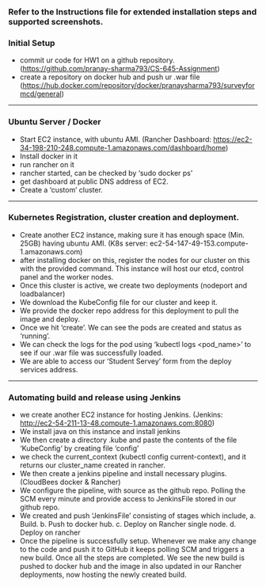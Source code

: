 ### Refer to the Instructions file for extended installation steps and supported screenshots.

### Initial Setup

- commit ur code for HW1 on a github repository. (https://github.com/pranay-sharma793/CS-645-Assignment)
- create a repository on docker hub and push ur .war file (https://hub.docker.com/repository/docker/pranaysharma793/surveyformcd/general)

---

### Ubuntu Server / Docker

- Start EC2 instance, with ubuntu AMI. (Rancher Dashboard: https://ec2-34-198-210-248.compute-1.amazonaws.com/dashboard/home)
- Install docker in it
- run rancher on it
- rancher started, can be checked by ‘sudo docker ps’
- get dashboard at public DNS address of EC2.
- Create a ‘custom’ cluster.

---

### Kubernetes Registration, cluster creation and deployment.

- Create another EC2 instance, making sure it has enough space (Min. 25GB) having ubuntu AMI. (K8s server: ec2-54-147-49-153.compute-1.amazonaws.com)
- after installing docker on this, register the nodes for our cluster on this with the provided command. This instance will host our etcd, control panel and the worker nodes.
- Once this cluster is active, we create two deployments (nodeport and loadbalancer)
- We download the KubeConfig file for our cluster and keep it.
- We provide the docker repo address for this deployment to pull the image and deploy.
- Once we hit ‘create’. We can see the pods are created and status as ‘running’.
- We can check the logs for the pod using ‘kubectl logs <pod_name>’ to see if our .war file was successfully loaded.
- We are able to access our ‘Student Servey’ form from the deploy services address.

---

### Automating build and release using Jenkins

- we create another EC2 instance for hosting Jenkins. (Jenkins: http://ec2-54-211-13-48.compute-1.amazonaws.com:8080)
- We install java on this instance and install jenkins
- We then create a directory .kube and paste the contents of the file ‘KubeConfig‘ by creating file ‘config’
- we check the current_context (kubectl config current-context), and it returns  our cluster_name created in rancher.
- We then create a jenkins pipeline and install necessary plugins. (CloudBees docker & Rancher)
- We configure the pipeline, with source as the github repo. Polling the SCM every minute and provide access to JenkinsFile stored in our github repo.
- We created and push ‘JenkinsFile’ consisting of stages which include, a. Build. b. Push to docker hub. c. Deploy on Rancher single node. d. Deploy on rancher
- Once the pipeline is successfully setup. Whenever we make any change to the code and push it to GitHub it keeps polling SCM and triggers a new build. Once all the steps are completed. We see the new build is pushed to docker hub and the image in also updated in our Rancher deployments, now hosting the newly created build.